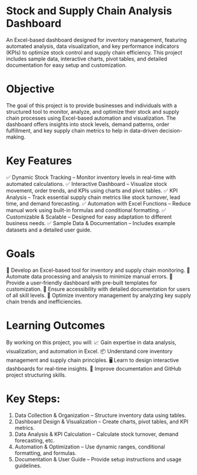 # Stock and Supply Chain Analysis Dashboard
An Excel-based dashboard designed for inventory management, featuring automated analysis, data visualization, and key performance indicators (KPIs) to optimize stock control and supply chain efficiency. This project includes sample data, interactive charts, pivot tables, and detailed documentation for easy setup and customization.

# Objective
The goal of this project is to provide businesses and individuals with a structured tool to monitor, analyze, and optimize their stock and supply chain processes using Excel-based automation and visualization. The dashboard offers insights into stock levels, demand patterns, order fulfillment, and key supply chain metrics to help in data-driven decision-making.

# Key Features
✅ Dynamic Stock Tracking – Monitor inventory levels in real-time with automated calculations.
✅ Interactive Dashboard – Visualize stock movement, order trends, and KPIs using charts and pivot tables.
✅ KPI Analysis – Track essential supply chain metrics like stock turnover, lead time, and demand forecasting.
✅ Automation with Excel Functions – Reduce manual work using built-in formulas and conditional formatting.
✅ Customizable & Scalable – Designed for easy adaptation to different business needs.
✅ Sample Data & Documentation – Includes example datasets and a detailed user guide.

# Goals
📌 Develop an Excel-based tool for inventory and supply chain monitoring.
📌 Automate data processing and analysis to minimize manual errors.
📌 Provide a user-friendly dashboard with pre-built templates for customization.
📌 Ensure accessibility with detailed documentation for users of all skill levels.
📌 Optimize inventory management by analyzing key supply chain trends and inefficiencies.

# Learning Outcomes
By working on this project, you will:
📈 Gain expertise in data analysis, visualization, and automation in Excel.
📦 Understand core inventory management and supply chain principles.
🖥️ Learn to design interactive dashboards for real-time insights.
📝 Improve documentation and GitHub project structuring skills.
# Key Steps:
1. Data Collection & Organization – Structure inventory data using tables.
2. Dashboard Design & Visualization – Create charts, pivot tables, and KPI metrics.
3. Data Analysis & KPI Calculation – Calculate stock turnover, demand forecasting, etc.
4. Automation & Optimization – Use dynamic ranges, conditional formatting, and formulas.
5. Documentation & User Guide – Provide setup instructions and usage guidelines.
